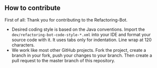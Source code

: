 ## How to contribute

First of all: Thank you for contributing to the Refactoring-Bot.

+ Desired coding style is based on the Java conventions. Import the `dev/refactoring-bot-code-style-*.xml` into your IDE and format your source code with it. It uses tabs only for indentation. Line wrap at 120 characters.
+ We work like most other GitHub projects. Fork the project, create a branch in your fork, push your changes to your branch. Then create a pull request to the master branch of this repository.
